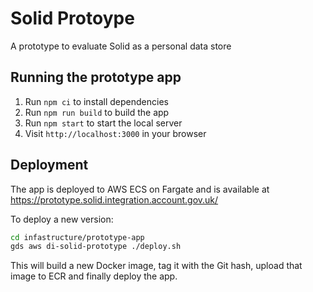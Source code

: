 # Solid Protoype

A prototype to evaluate Solid as a personal data store

## Running the prototype app

1. Run `npm ci` to install dependencies
2. Run `npm run build` to build the app
3. Run `npm start` to start the local server
4. Visit `http://localhost:3000` in your browser 

## Deployment

The app is deployed to AWS ECS on Fargate and is available at https://prototype.solid.integration.account.gov.uk/

To deploy a new version:
```bash
cd infastructure/prototype-app
gds aws di-solid-prototype ./deploy.sh
```

This will build a new Docker image, tag it with the Git hash, upload that image to ECR and finally deploy the app.
